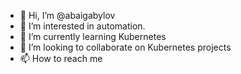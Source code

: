 - 👋 Hi, I’m @abaigabylov
- 👀 I’m interested in automation.
- 🌱 I’m currently learning Kubernetes
- 💞️ I’m looking to collaborate on Kubernetes projects
- 📫 How to reach me 

<!---
abaigabylov/abaigabylov is a ✨ special ✨ repository because its `README.md` (this file) appears on your GitHub profile.
You can click the Preview link to take a look at your changes.
--->
